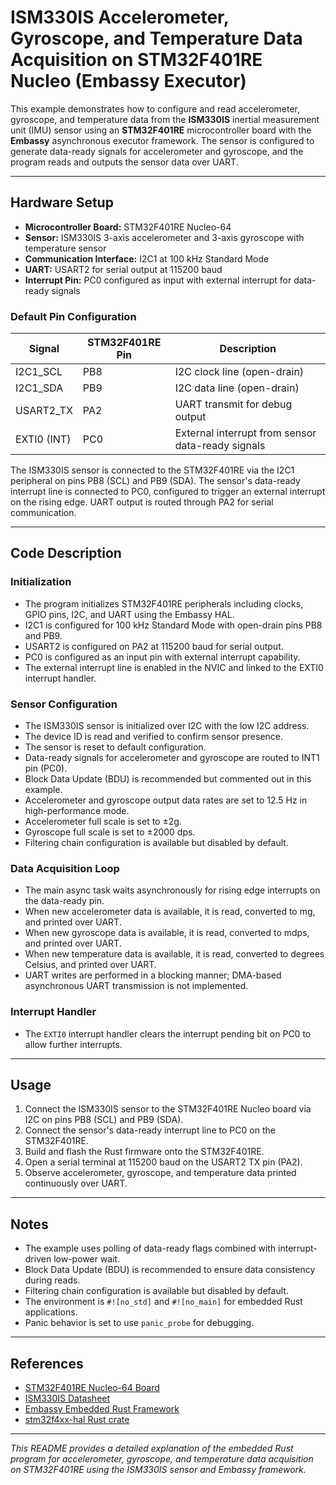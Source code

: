 # ISM330IS Accelerometer, Gyroscope, and Temperature Data Acquisition on STM32F401RE Nucleo (Embassy Executor)

This example demonstrates how to configure and read accelerometer, gyroscope, and temperature data from the **ISM330IS** inertial measurement unit (IMU) sensor using an **STM32F401RE** microcontroller board with the **Embassy** asynchronous executor framework. The sensor is configured to generate data-ready signals for accelerometer and gyroscope, and the program reads and outputs the sensor data over UART.

---

## Hardware Setup

- **Microcontroller Board:** STM32F401RE Nucleo-64
- **Sensor:** ISM330IS 3-axis accelerometer and 3-axis gyroscope with temperature sensor
- **Communication Interface:** I2C1 at 100 kHz Standard Mode
- **UART:** USART2 for serial output at 115200 baud
- **Interrupt Pin:** PC0 configured as input with external interrupt for data-ready signals

### Default Pin Configuration

| Signal       | STM32F401RE Pin | Description                      |
|--------------|-----------------|---------------------------------|
| I2C1_SCL     | PB8             | I2C clock line (open-drain)     |
| I2C1_SDA     | PB9             | I2C data line (open-drain)      |
| USART2_TX    | PA2             | UART transmit for debug output  |
| EXTI0 (INT)  | PC0             | External interrupt from sensor data-ready signals |

The ISM330IS sensor is connected to the STM32F401RE via the I2C1 peripheral on pins PB8 (SCL) and PB9 (SDA). The sensor's data-ready interrupt line is connected to PC0, configured to trigger an external interrupt on the rising edge. UART output is routed through PA2 for serial communication.

---

## Code Description

### Initialization

- The program initializes STM32F401RE peripherals including clocks, GPIO pins, I2C, and UART using the Embassy HAL.
- I2C1 is configured for 100 kHz Standard Mode with open-drain pins PB8 and PB9.
- USART2 is configured on PA2 at 115200 baud for serial output.
- PC0 is configured as an input pin with external interrupt capability.
- The external interrupt line is enabled in the NVIC and linked to the EXTI0 interrupt handler.

### Sensor Configuration

- The ISM330IS sensor is initialized over I2C with the low I2C address.
- The device ID is read and verified to confirm sensor presence.
- The sensor is reset to default configuration.
- Data-ready signals for accelerometer and gyroscope are routed to INT1 pin (PC0).
- Block Data Update (BDU) is recommended but commented out in this example.
- Accelerometer and gyroscope output data rates are set to 12.5 Hz in high-performance mode.
- Accelerometer full scale is set to ±2g.
- Gyroscope full scale is set to ±2000 dps.
- Filtering chain configuration is available but disabled by default.

### Data Acquisition Loop

- The main async task waits asynchronously for rising edge interrupts on the data-ready pin.
- When new accelerometer data is available, it is read, converted to mg, and printed over UART.
- When new gyroscope data is available, it is read, converted to mdps, and printed over UART.
- When new temperature data is available, it is read, converted to degrees Celsius, and printed over UART.
- UART writes are performed in a blocking manner; DMA-based asynchronous UART transmission is not implemented.

### Interrupt Handler

- The `EXTI0` interrupt handler clears the interrupt pending bit on PC0 to allow further interrupts.

---

## Usage

1. Connect the ISM330IS sensor to the STM32F401RE Nucleo board via I2C on pins PB8 (SCL) and PB9 (SDA).
2. Connect the sensor's data-ready interrupt line to PC0 on the STM32F401RE.
3. Build and flash the Rust firmware onto the STM32F401RE.
4. Open a serial terminal at 115200 baud on the USART2 TX pin (PA2).
5. Observe accelerometer, gyroscope, and temperature data printed continuously over UART.

---

## Notes

- The example uses polling of data-ready flags combined with interrupt-driven low-power wait.
- Block Data Update (BDU) is recommended to ensure data consistency during reads.
- Filtering chain configuration is available but disabled by default.
- The environment is `#![no_std]` and `#![no_main]` for embedded Rust applications.
- Panic behavior is set to use `panic_probe` for debugging.

---

## References

- [STM32F401RE Nucleo-64 Board](https://www.st.com/en/evaluation-tools/nucleo-f401re.html)
- [ISM330IS Datasheet](https://www.st.com/resource/en/datasheet/ism330is.pdf)
- [Embassy Embedded Rust Framework](https://embassy.dev/)
- [stm32f4xx-hal Rust crate](https://docs.rs/stm32f4xx-hal)

---

*This README provides a detailed explanation of the embedded Rust program for accelerometer, gyroscope, and temperature data acquisition on STM32F401RE using the ISM330IS sensor and Embassy framework.*
